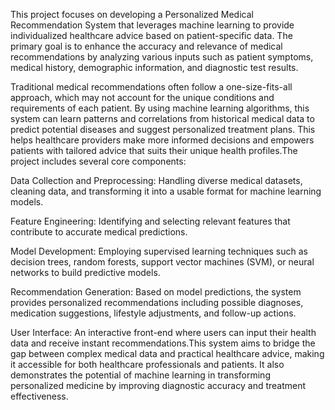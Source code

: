 This project focuses on developing a Personalized Medical Recommendation System that leverages machine learning to provide individualized healthcare advice based on patient-specific data. The primary goal is to enhance the accuracy and relevance of medical recommendations by analyzing various inputs such as patient symptoms, medical history, demographic information, and diagnostic test results.

Traditional medical recommendations often follow a one-size-fits-all approach, which may not account for the unique conditions and requirements of each patient. By using machine learning algorithms, this system can learn patterns and correlations from historical medical data to predict potential diseases and suggest personalized treatment plans. This helps healthcare providers make more informed decisions and empowers patients with tailored advice that suits their unique health profiles.The project includes several core components:

Data Collection and Preprocessing: Handling diverse medical datasets, cleaning data, and transforming it into a usable format for machine learning models.

Feature Engineering: Identifying and selecting relevant features that contribute to accurate medical predictions.

Model Development: Employing supervised learning techniques such as decision trees, random forests, support vector machines (SVM), or neural networks to build predictive models.

Recommendation Generation: Based on model predictions, the system provides personalized recommendations including possible diagnoses, medication suggestions, lifestyle adjustments, and follow-up actions.

User Interface: An interactive front-end where users can input their health data and receive instant recommendations.This system aims to bridge the gap between complex medical data and practical healthcare advice, making it accessible for both healthcare professionals and patients. It also demonstrates the potential of machine learning in transforming personalized medicine by improving diagnostic accuracy and treatment effectiveness.
